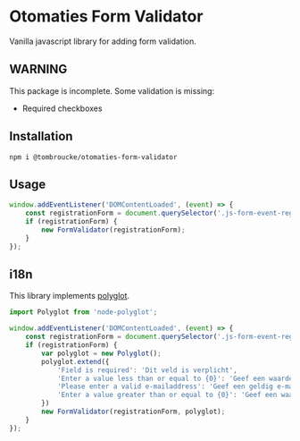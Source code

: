 # Otomaties Form Validator

Vanilla javascript library for adding form validation.

## WARNING
This package is incomplete. Some validation is missing:
- Required checkboxes

## Installation
`npm i @tombroucke/otomaties-form-validator`

## Usage

```javascript
window.addEventListener('DOMContentLoaded', (event) => {
	const registrationForm = document.querySelector('.js-form-event-registration');
	if (registrationForm) {
		new FormValidator(registrationForm);
	}
});
```

## i18n

This library implements [polyglot](https://github.com/airbnb/polyglot.js). 

```javascript
import Polyglot from 'node-polyglot';

window.addEventListener('DOMContentLoaded', (event) => {
	const registrationForm = document.querySelector('.js-form-event-registration');
	if (registrationForm) {
		var polyglot = new Polyglot();
		polyglot.extend({
			'Field is required': 'Dit veld is verplicht',
			'Enter a value less than or equal to {0}': 'Geef een waarde lager dan of gelijk aan {0} in',
			'Please enter a valid e-mailaddress': 'Geef een geldig e-mailadres in',
			'Enter a value greater than or equal to {0}': 'Geef een waarde hoger dan of gelijk aan {0} in',
		})
		new FormValidator(registrationForm, polyglot);
	}
});
```
